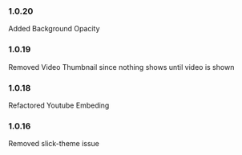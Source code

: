 ### 1.0.20

Added Background Opacity

### 1.0.19

Removed Video Thumbnail since nothing shows until video is shown

### 1.0.18

Refactored Youtube Embeding

### 1.0.16

Removed slick-theme issue
